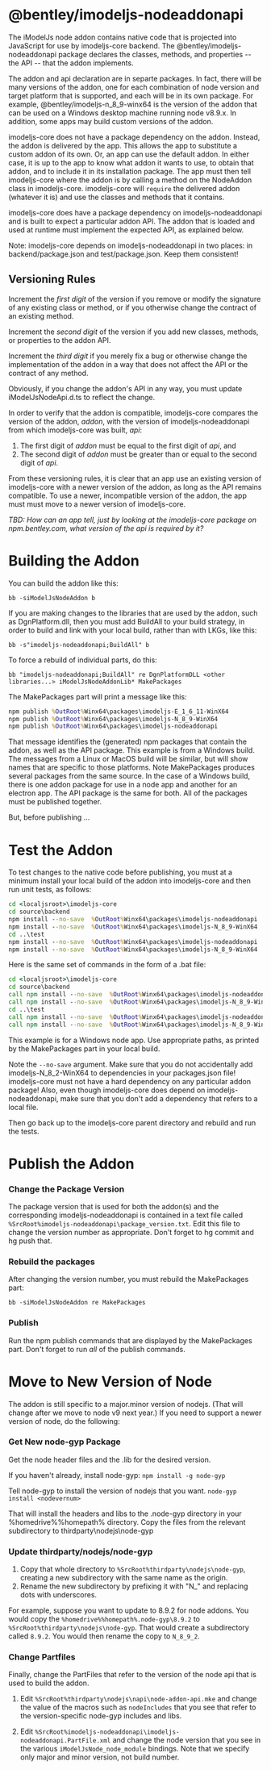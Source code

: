 ﻿# @bentley/imodeljs-nodeaddonapi

The iModelJs node addon contains native code that is projected into JavaScript for use by imodeljs-core backend. The @bentley/imodeljs-nodeaddonapi package declares the classes, methods, and properties -- the API -- that the addon implements.

The addon and api declaration are in separte packages. In fact, there will be many versions of the addon, one for each combination of node version and target platform that is supported, and each will be in its own package. For example, @bentley/imodeljs-n_8_9-winx64 is the version of the addon that can be used on a Windows desktop machine running node v8.9.x. In addition, some apps may build custom versions of the addon.

imodeljs-core does not have a package dependency on the addon. Instead, the addon is delivered by the app. This allows the app to substitute a custom addon of its own. Or, an app can use the default addon. In either case, it is up to the app to know what addon it wants to use, to obtain that addon, and to include it in its installation package. The app must then tell imodeljs-core where the addon is by calling a method on the NodeAddon class in imodeljs-core. imodeljs-core will `require` the delivered addon (whatever it is) and use the classes and methods that it contains.

imodeljs-core does have a package dependency on imodeljs-nodeaddonapi and is built to expect a particular addon API. The addon that is loaded and used at runtime must implement the expected API, as explained below.

Note: imodeljs-core depends on imodeljs-nodeaddonapi in two places: in backend/package.json and test/package.json. Keep them consistent!

## Versioning Rules

Increment the *first digit* of the version if you remove or modify the signature of any existing class or method, or if you otherwise change the contract of an existing method.

Increment the *second digit* of the version if you add new classes, methods, or properties to the addon API.

Increment the *third digit* if you merely fix a bug or otherwise change the implementation of the addon in a way that does not affect the API or the contract of any method.

Obviously, if you change the addon's API in any way, you must update iModelJsNodeApi.d.ts to reflect the change.

In order to verify that the addon is compatible, imodeljs-core compares the version of the addon, *addon*, with the version of imodeljs-nodeaddonapi from which imodeljs-core was built, *api*:
1. The first digit of *addon* must be equal to the first digit of *api*, and
2. The second digit of *addon* must be greater than or equal to the second digit of *api*.

From these versioning rules, it is clear that an app use an existing version of imodeljs-core with a newer version of the addon, as long as the API remains compatible. To use a newer, incompatible version of the addon, the app must must move to a newer version of imodeljs-core.

*TBD: How can an app tell, just by looking at the imodeljs-core package on npm.bentley.com, what version of the api is required by it?*

# Building the Addon

You can build the addon like this:

`bb -siModelJsNodeAddon b`

If you are making changes to the libraries that are used by the addon, such as DgnPlatform.dll, then you must add BuildAll to your build strategy, in order to build and link with your local build, rather than with LKGs, like this:

`bb -s"imodeljs-nodeaddonapi;BuildAll" b`

To force a rebuild of individual parts, do this:

`bb "imodeljs-nodeaddonapi;BuildAll" re DgnPlatformDLL <other libraries...> iModelJsNodeAddonLib* MakePackages`

The MakePackages part will print a message like this: 

``` bat
npm publish %OutRoot%Winx64\packages\imodeljs-E_1_6_11-WinX64
npm publish %OutRoot%Winx64\packages\imodeljs-N_8_9-WinX64
npm publish %OutRoot%Winx64\packages\imodeljs-nodeaddonapi
```

That message identifies the (generated) npm packages that contain the addon, as well as the API package. This example is from a Windows build. The messages from a Linux or MacOS build will be similar, but will show names that are specific to those platforms. Note MakePackages produces several packages from the same source. In the case of a Windows build, there is one addon package for use in a node app and another for an electron app. The API package is the same for both. All of the packages must be published together.

But, before publishing ...

# Test the Addon

To test changes to the native code before publishing, you must at a minimum install your local build of the addon into imodeljs-core and then run unit tests, as follows:

``` bat
cd <localjsroot>\imodeljs-core
cd source\backend
npm install --no-save  %OutRoot%Winx64\packages\imodeljs-nodeaddonapi
npm install --no-save  %OutRoot%Winx64\packages\imodeljs-N_8_9-WinX64
cd ..\test
npm install --no-save  %OutRoot%Winx64\packages\imodeljs-nodeaddonapi
npm install --no-save  %OutRoot%Winx64\packages\imodeljs-N_8_9-WinX64
```

Here is the same set of commands in the form of a .bat file:

``` bat
cd <localjsroot>\imodeljs-core
cd source\backend
call npm install --no-save  %OutRoot%Winx64\packages\imodeljs-nodeaddonapi
call npm install --no-save  %OutRoot%Winx64\packages\imodeljs-N_8_9-WinX64
cd ..\test
call npm install --no-save  %OutRoot%Winx64\packages\imodeljs-nodeaddonapi
call npm install --no-save  %OutRoot%Winx64\packages\imodeljs-N_8_9-WinX64
```

This example is for a Windows node app. Use appropriate paths, as printed by the MakePackages part in your local build.

Note the `--no-save` argument. Make sure that you do not accidentally add imodeljs-N_8_2-WinX64 to dependencies in your packages.json file! imodeljs-core must not have a hard dependency on any particular addon package!
Also, even though imodeljs-core does depend on imodeljs-nodeaddonapi, make sure that you don't add a dependency that refers to a local file.

Then go back up to the imodeljs-core parent directory and rebuild and run the tests.

# Publish the Addon

### Change the Package Version

The package version that is used for both the addon(s) and the corresponding imodeljs-nodeaddonapi is contained in a text file called `%SrcRoot%imodeljs-nodeaddonapi\package_version.txt`. Edit this file to change the version number as appropriate. Don't forget to hg commit and hg push that. 

### Rebuild the packages

After changing the version number, you must rebuild the MakePackages part:

`bb -siModelJsNodeAddon re MakePackages`

### Publish

Run the npm publish commands that are displayed by the MakePackages part. Don't forget to run *all* of the publish commands.

# Move to New Version of Node

The addon is still specific to a major.minor version of nodejs. (That will change after we move to node v9 next year.) If you need to support a newer version of node, do the following:

### Get New node-gyp Package

Get the node header files and the .lib for the desired version. 

If you haven't already, install node-gyp: 
`npm install -g node-gyp`

Tell node-gyp to install the version of nodejs that you want. 
`node-gyp install <nodevernum>`

That will install the headers and libs to the .node-gyp directory in your %homedrive%%homepath% directory. Copy the files from the relevant subdirectory to thirdparty\nodejs\node-gyp 

### Update thirdparty/nodejs/node-gyp

1. Copy that whole directory to `%SrcRoot%thirdparty\nodejs\node-gyp`, creating a new subdirectory with the same name as the origin.
2. Rename the new subdirectory by prefixing it with "N_" and replacing dots with underscores. 

For example, suppose you want to update to 8.9.2 for node addons. You would copy the `%homedrive%%homepath%.node-gyp\8.9.2` to `%SrcRoot%thirdparty\nodejs\node-gyp`. That would create a subdirectory called `8.9.2`. You would then rename the copy to `N_8_9_2`. 

### Change Partfiles

Finally, change the PartFiles that refer to the version of the node api that is used to build the addon. 

1. Edit `%SrcRoot%thirdparty\nodejs\napi\node-addon-api.mke` and change the value of the macros such as `nodeIncludes` that you see that refer to the version-specific node-gyp includes and libs. 

2. Edit `%SrcRoot%imodeljs-nodeaddonapi\imodeljs-nodeaddonapi.PartFile.xml` and change the node version that you see in the various `iModelJsNode_node_module` bindings. Note that we specify only major and minor version, not build number.
